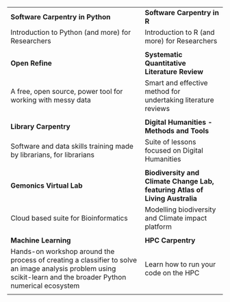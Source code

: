 
| | |
| ------- | ------- |
| **Software Carpentry in Python** | **Software Carpentry in R** |
| Introduction to Python (and more) for Researchers | Introduction to R (and more) for Researchers |
|||
| **Open Refine** | **Systematic Quantitative Literature Review** |
| A free, open source, power tool for working with messy data| Smart and effective method for undertaking literature reviews |
|||
|**Library Carpentry** |**Digital Humanities - Methods and Tools** |
|Software and data skills training made by librarians, for librarians |Suite of lessons focused on Digital Humanities |
|||
| **Gemonics Virtual Lab** | **Biodiversity and Climate Change Lab, featuring Atlas of Living Australia** |
| Cloud based suite for Bioinformatics | Modelling biodiversity and Climate impact platform |
|||
|**Machine Learning**  | **HPC Carpentry**|
|Hands-on workshop around the process of creating a classifier to solve an image analysis problem using scikit-learn and the broader Python numerical ecosystem| Learn how to run your code on the HPC|
|||
